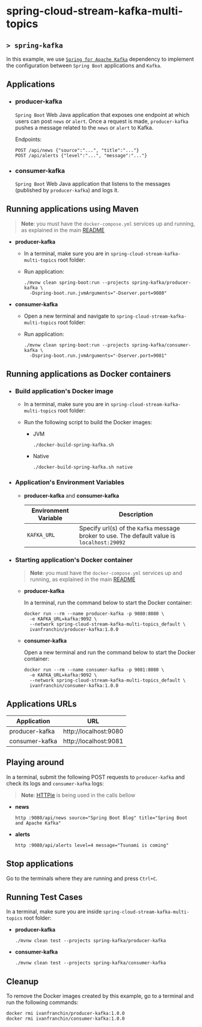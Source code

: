 # spring-cloud-stream-kafka-multi-topics
## `> spring-kafka`

In this example, we use [`Spring for Apache Kafka`](https://spring.io/projects/spring-kafka) dependency to implement the configuration between `Spring Boot` applications and `Kafka`.

## Applications

- ### producer-kafka

  `Spring Boot` Web Java application that exposes one endpoint at which users can post `news` or `alert`. Once a request is made, `producer-kafka` pushes a message related to the `news` or `alert` to Kafka.

  Endpoints:
  ```
  POST /api/news {"source":"...", "title":"..."}
  POST /api/alerts {"level":"...", "message":"..."}
  ```

- ### consumer-kafka

  `Spring Boot` Web Java application that listens to the messages (published by `producer-kafka`) and logs it.

## Running applications using Maven

> **Note**: you must have the `docker-compose.yml` services up and running, as explained in the main [README](https://github.com/ivangfr/spring-cloud-stream-kafka-multi-topics#start-environment)  

- **producer-kafka**

  - In a terminal, make sure you are in `spring-cloud-stream-kafka-multi-topics` root folder:
  
  - Run application:
    ```
    ./mvnw clean spring-boot:run --projects spring-kafka/producer-kafka \
      -Dspring-boot.run.jvmArguments="-Dserver.port=9080"
    ```

- **consumer-kafka**

  - Open a new terminal and navigate to `spring-cloud-stream-kafka-multi-topics` root folder:
  
  - Run application:
    ```
    ./mvnw clean spring-boot:run --projects spring-kafka/consumer-kafka \
      -Dspring-boot.run.jvmArguments="-Dserver.port=9081"
    ```

## Running applications as Docker containers

- ### Build application's Docker image

  - In a terminal, make sure you are in `spring-cloud-stream-kafka-multi-topics` root folder:

  - Run the following script to build the Docker images:
    - JVM
      ```
      ./docker-build-spring-kafka.sh
      ```
    - Native
      ```
      ./docker-build-spring-kafka.sh native
      ```

- ### Application's Environment Variables

  - **producer-kafka** and **consumer-kafka**

    | Environment Variable     | Description                                                                                 |
    |--------------------------|---------------------------------------------------------------------------------------------|
    | `KAFKA_URL`              | Specify url(s) of the `Kafka` message broker to use. The default value is `localhost:29092` |

- ### Starting application's Docker container

  > **Note**: you must have the `docker-compose.yml` services up and running, as explained in the main [README](https://github.com/ivangfr/spring-cloud-stream-kafka-multi-topics#start-environment)

  - **producer-kafka**

    In a terminal, run the command below to start the Docker container:
    ```
    docker run --rm --name producer-kafka -p 9080:8080 \
      -e KAFKA_URL=kafka:9092 \
      --network spring-cloud-stream-kafka-multi-topics_default \
      ivanfranchin/producer-kafka:1.0.0
    ```

  - **consumer-kafka**

    Open a new terminal and run the command below to start the Docker container:
    ```
    docker run --rm --name consumer-kafka -p 9081:8080 \
      -e KAFKA_URL=kafka:9092 \
      --network spring-cloud-stream-kafka-multi-topics_default \
      ivanfranchin/consumer-kafka:1.0.0
    ```

## Applications URLs

| Application    | URL                   |
|----------------|-----------------------|
| producer-kafka | http://localhost:9080 |
| consumer-kafka | http://localhost:9081 |

## Playing around

In a terminal, submit the following POST requests to `producer-kafka` and check its logs and `consumer-kafka` logs:

> **Note**: [HTTPie](https://httpie.org/) is being used in the calls bellow 

- **news**
  ```
  http :9080/api/news source="Spring Boot Blog" title="Spring Boot and Apache Kafka"
  ```

- **alerts**
  ```
  http :9080/api/alerts level=4 message="Tsunami is coming"
  ```

## Stop applications

Go to the terminals where they are running and press `Ctrl+C`.

## Running Test Cases

In a terminal, make sure you are inside `spring-cloud-stream-kafka-multi-topics` root folder:

- **producer-kafka**
  ```
  ./mvnw clean test --projects spring-kafka/producer-kafka
  ```

- **consumer-kafka**
  ```
  ./mvnw clean test --projects spring-kafka/consumer-kafka
  ```

## Cleanup

To remove the Docker images created by this example, go to a terminal and run the following commands:
```
docker rmi ivanfranchin/producer-kafka:1.0.0
docker rmi ivanfranchin/consumer-kafka:1.0.0
```
